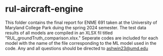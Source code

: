 # rul-aircraft-engine
This folder contains the final report for ENME 691 taken at the University of Maryland College Park duing the spring 2024 semester.
The test data results of all models are compiled in an XLSX fil titled "RUL_groundTruth_comparison.xlsx." Seperate codes are included for each model with the name of the file corresponding to the ML model used in the code.
Any and all questions should be directed to ashwin23@umd.edu

